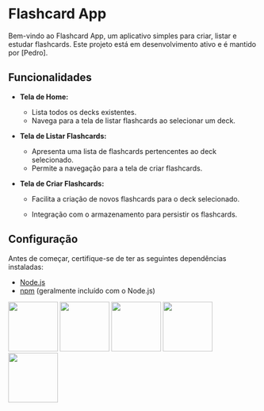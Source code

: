 # Flashcard App

Bem-vindo ao Flashcard App, um aplicativo simples para criar, listar e estudar flashcards. Este projeto está em desenvolvimento ativo e é mantido por [Pedro].

## Funcionalidades

- **Tela de Home:**
  - Lista todos os decks existentes.
  - Navega para a tela de listar flashcards ao selecionar um deck.

- **Tela de Listar Flashcards:**
  - Apresenta uma lista de flashcards pertencentes ao deck selecionado.
  - Permite a navegação para a tela de criar flashcards.

- **Tela de Criar Flashcards:**
  - Facilita a criação de novos flashcards para o deck selecionado.

  - Integração com o armazenamento para persistir os flashcards.



## Configuração

Antes de começar, certifique-se de ter as seguintes dependências instaladas:

- [Node.js](https://nodejs.org/)
- [npm](https://www.npmjs.com/) (geralmente incluído com o Node.js)
<img src="https://github.com/pedrohd21/Flashcard/assets/67549131/ca1e66e2-59a1-4e98-b248-0602b25bbfc8" width="100" />
<img src="https://github.com/pedrohd21/Flashcard/assets/67549131/c60520bc-f6d8-4870-8039-6fcafb3892fc" width="100" />
<img src="https://github.com/pedrohd21/Flashcard/assets/67549131/398ebe86-e35d-4be3-bbf5-5ed1fa62b71d" width="100" />
<img src="https://github.com/pedrohd21/Flashcard/assets/67549131/c7876fda-ebb8-4a87-9fea-ae46b964e589" width="100" />
<img src="https://github.com/pedrohd21/Flashcard/assets/67549131/4f0ec386-764f-4d23-aa19-9672acac93e1" width="100" />
